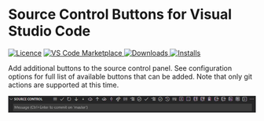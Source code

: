 # Source Control Buttons for Visual Studio Code

[![Licence](https://img.shields.io/github/license/idma88/git-buttons-vscode?style=flat-square)](https://github.com/idma88/git-buttons-vscode)
[![VS Code Marketplace](https://vsmarketplacebadge.apphb.com/version-short/idma88.git-buttons-vscode.svg?style=flat-square)
![Downloads](https://vsmarketplacebadge.apphb.com/downloads-short/idma88.git-buttons-vscode.svg?style=flat-square)
![Installs](https://vsmarketplacebadge.apphb.com/installs-short/idma88.git-buttons-vscode.svg?style=flat-square)](https://marketplace.visualstudio.com/items?itemName=idma88.git-buttons-vscode)

Add additional buttons to the source control panel. See configuration options for full list of available buttons that can be added. Note that only git actions are supported at this time.

![](resources/preview.png)

